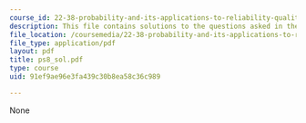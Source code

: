 ```yaml
---
course_id: 22-38-probability-and-its-applications-to-reliability-quality-control-and-risk-assessment-fall-2005
description: This file contains solutions to the questions asked in the reading assignment.
file_location: /coursemedia/22-38-probability-and-its-applications-to-reliability-quality-control-and-risk-assessment-fall-2005/91ef9ae96e3fa439c30b8ea58c36c989_ps8_sol.pdf
file_type: application/pdf
layout: pdf
title: ps8_sol.pdf
type: course
uid: 91ef9ae96e3fa439c30b8ea58c36c989

---
```

None